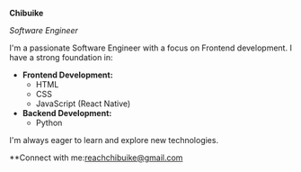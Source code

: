 **Chibuike**

*Software Engineer*

I'm a passionate Software Engineer with a focus on Frontend development. I have a strong foundation in:

* **Frontend Development:** 
    * HTML
    * CSS
    * JavaScript (React Native)
* **Backend Development:** 
    * Python

I'm always eager to learn and explore new technologies. 

**Connect with me:reachchibuike@gmail.com
